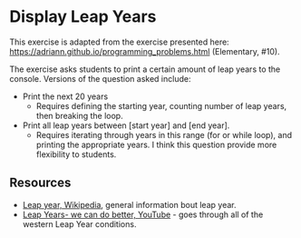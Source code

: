 # Display Leap Years

This exercise is adapted from the exercise presented here: https://adriann.github.io/programming_problems.html (Elementary, #10).

The exercise asks students to print a certain amount of leap years to the console. Versions of the question asked include:

* Print the next 20 years
  * Requires defining the starting year, counting number of leap years, then breaking the loop.
* Print all leap years between [start year] and [end year].
  * Requires iterating through years in this range (for or while loop), and printing the appropriate years. I think this question provide more flexibility to students.

## Resources

* [Leap year, Wikipedia](https://en.wikipedia.org/wiki/Leap_year), general information bout leap year.
* [Leap Years- we can do better, YouTube](https://www.youtube.com/watch?v=qkt_wmRKYNQ&ab_channel=Stand-upMaths) - goes through all of the western Leap Year conditions.

